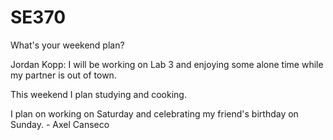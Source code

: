 # SE370

What's your weekend plan?

Jordan Kopp: I will be working on Lab 3 and enjoying some alone time while my partner is out of town.

This weekend I plan studying and cooking.

I plan on working on Saturday and celebrating my friend's birthday on Sunday. - Axel Canseco
